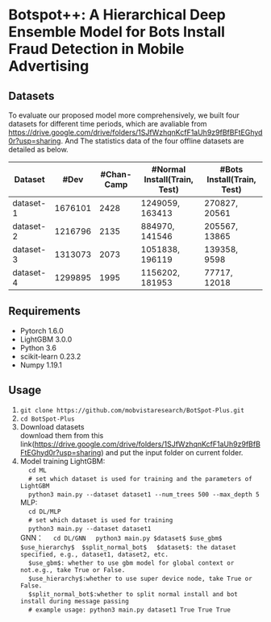# Botspot++: A Hierarchical Deep Ensemble Model for Bots Install Fraud Detection in Mobile Advertising
## Datasets
To evaluate our proposed model more comprehensively, we built four datasets for different time periods, which are avaliable from https://drive.google.com/drive/folders/1SJfWzhqnKcfF1aUh9z9fBfBFtEGhyd0r?usp=sharing. And The statistics data of the four offline datasets are detailed as below.

| Dataset | #Dev | #Chan-Camp | #Normal Install(Train, Test) | #Bots Install(Train, Test) |
| ------------- | ------------- | ------------- | ------------- | ------------- |
| dataset-1 | 1676101 | 2428 | 1249059, 163413 | 270827, 20561 |
| dataset-2 | 1216796 | 2135 | 884970, 141546  | 205567, 13865 |
| dataset-3 | 1313073 | 2073 | 1051838, 196119 | 139358, 9598  |
| dataset-4 | 1299895 | 1995 | 1156202, 181953 | 77717, 12018  |

## Requirements
* Pytorch 1.6.0
* LightGBM 3.0.0
* Python 3.6
* scikit-learn 0.23.2
* Numpy 1.19.1

## Usage
1. ```git clone https://github.com/mobvistaresearch/BotSpot-Plus.git```
2. ```cd BotSpot-Plus```
3. Download datasets  
download them from this link(https://drive.google.com/drive/folders/1SJfWzhqnKcfF1aUh9z9fBfBFtEGhyd0r?usp=sharing) and put the input folder on current folder.
4. Model training
LightGBM:  
&nbsp;&nbsp;&nbsp;&nbsp;```cd ML```  
&nbsp;&nbsp;&nbsp;&nbsp;```# set which dataset is used for training and the parameters of LightGBM```  
&nbsp;&nbsp;&nbsp;&nbsp;```python3 main.py --dataset dataset1 --num_trees 500 --max_depth 5```  
MLP:   
&nbsp;&nbsp;&nbsp;&nbsp;```cd DL/MLP```  
&nbsp;&nbsp;&nbsp;&nbsp;```# set which dataset is used for training```  
&nbsp;&nbsp;&nbsp;&nbsp;```python3 main.py --dataset dataset1```  
GNN：
&nbsp;&nbsp;&nbsp;&nbsp;```cd DL/GNN```
&nbsp;&nbsp;&nbsp;&nbsp;```python3 main.py $dataset$ $use_gbm$ $use_hierarchy$  $split_normal_bot$```
&nbsp;&nbsp;&nbsp;&nbsp;```$dataset$: the dataset specified, e.g., dataset1, dataset2, etc.```  
&nbsp;&nbsp;&nbsp;&nbsp;```$use_gbm$: whether to use gbm model for global context or not.e.g., take True or False.```   
&nbsp;&nbsp;&nbsp;&nbsp;```$use_hierarchy$:whether to use super device node, take True or False.```  
&nbsp;&nbsp;&nbsp;&nbsp;```$split_normal_bot$:whether to split normal install and bot install during message passing```  
&nbsp;&nbsp;&nbsp;&nbsp;```# example usage: python3 main.py dataset1 True True True ```  